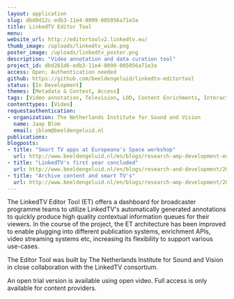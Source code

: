 ```yaml
---
layout: application
slug: dbd0d12c-edb3-11e4-8099-005056a71e3a
title: LinkedTV Editor Tool
menu: 
website_url: http://editortoolv2.linkedtv.eu/
thumb_image: /uploads/linkedtv_wide.png
poster_image: /uploads/linkedtv_poster.png
description: "Video annotation and data curation tool"
project_id: dbd261d6-edb3-11e4-8099-005056a71e3a
access: Open; Authentication needed
github: https://github.com/beeldengeluid/linkedtv-editortool
status: [In Development]
themes: [Metadata & Context, Access]
tags: [Video annotation, Television, LOD, Content Enrichments, Interactive Television]
contenttypes: [Video]
requestauthentication: 
- organization: The Netherlands Institute for Sound and Vision
  name: Jaap Blom
  email: jblom@beeldengeluid.nl
publications: 
blogposts: 
- title: "Smart TV apps at Europeana's Space workshop"
  url: http://www.beeldengeluid.nl/en/blogs/research-amp-development-en/201503/smart-tv-apps-europeana-space-workshop
- title: "LinkedTV's first year concluded"
  url: http://www.beeldengeluid.nl/en/blogs/research-and-development/201302/linkedtvs-first-year-concluded
- title: "Archive content and smart TV's"
  url: http://www.beeldengeluid.nl/en/blogs/research-amp-development/201310/archive-content-and-smart-tvs
---
```


The LinkedTV Editor Tool (ET) offers a dashboard for broadcaster programme teams to utilize LinkedTV's automatically generated annotations to quickly produce high quality contextual information queues for their viewers. In the course of the project, the ET architecture has been improved to enable plugging into different publication systems, enrichment APIs, video streaming systems etc, increasing its flexibility to support various use-cases.

The Editor Tool was built by The Netherlands Institute for Sound and Vision in close collaboration with the LinkedTV consortium.

An open trial version is available using open video. Full access is only available for content providers.
